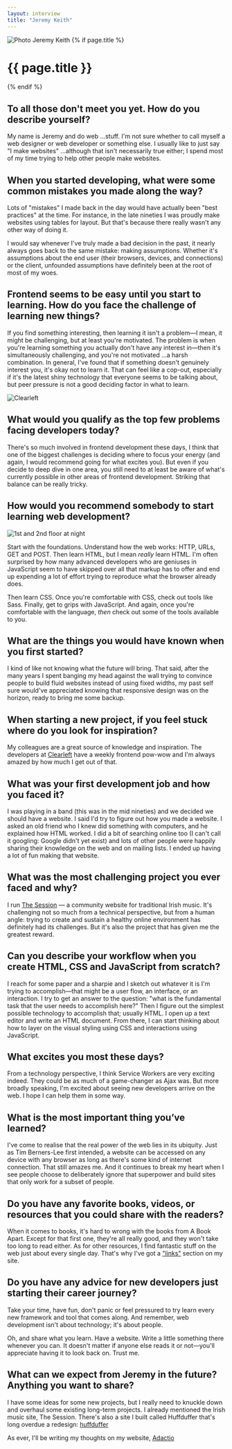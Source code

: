 ```yaml
---
layout: interview
title: "Jeremy Keith"
---
```

<img class="" src="/assets/images/portrait-jeremy-keith.jpg" alt="Photo Jeremy Keith"  />
{% if page.title %}
  <h1 class="">{{ page.title }}</h1>
{% endif %}

## To all those don't meet you yet. How do you describe yourself?

My name is Jeremy and do web ...stuff. I'm not sure whether to call myself a web designer or web developer or something else. I usually like to just say "I make websites" ...although that isn't necessarily true either; I spend most of my time trying to help other people make websites.

## When you started developing, what were some common mistakes you made along the way?

Lots of "mistakes" I made back in the day would have actually been "best practices" at the time. For instance, in the late nineties I was proudly make websites using tables for layout. But that's because there really wasn't any other way of doing it.

I would say whenever I've truly made a bad decision in the past, it nearly always goes back to the same mistake: making assumptions. Whether it's assumptions about the end user (their browsers, devices, and connections) or the client, unfounded assumptions have definitely been at the root of most of my woes.

## Frontend seems to be easy until you start to learning. How do you face the challenge of learning new things?

If you find something interesting, then learning it isn't a problem—I mean, it might be challenging, but at least you're motivated. The problem is when you're learning something you actually don't have any interest in—then it's simultaneously challenging, and you're not motivated ...a harsh combination.
In general, I've found that if something doesn't genuinely interest you, it's okay not to learn it.
That can feel like a cop-out, especially if it's the latest shiny technology that everyone seems to be talking about, but peer pressure is not a good deciding factor in what to learn.

<img src="/assets/images/interview-clearleft-1.jpg" alt="Clearleft">

## What would you qualify as the top few problems facing developers today?

There's so much involved in frontend development these days, I think that one of the biggest challenges is deciding where to focus your energy (and again, I would recommend going for what excites you). But even if you decide to deep dive in one area, you still need to at least be aware of what's currently possible in other areas of frontend development. Striking that balance can be really tricky.

## How would you recommend somebody to start learning web development?

<img class="" src="/assets/images/interview-clearleft-2.jpg" alt="1st and 2nd floor at night">

Start with the foundations. Understand how the web works: HTTP, URLs, GET and POST. Then learn HTML, but I mean *really* learn HTML. I'm often surprised by how many advanced developers who are geniuses in JavaScript seem to have skipped over all that markup has to offer and end up expending a lot of effort trying to reproduce what the browser already does.

Then learn CSS. Once you're comfortable with CSS, check out tools like Sass. Finally, get to grips with JavaScript. And again, once you're comfortable with the language, *then* check out some of the tools available to you.

## What are the things you would have known when you first started?

I kind of like not knowing what the future will bring. That said, after the many years I spent banging my head against the wall trying to convince people to build fluid websites instead of using fixed widths, my past self sure would've appreciated knowing that responsive design was on the horizon, ready to bring me some backup.

## When starting a new project, if you feel stuck where do you look for inspiration?

My colleagues are a great source of knowledge and inspiration. The developers at [Clearleft](http://clearleft.com/) have a weekly frontend pow-wow and I'm always amazed by how much I get out of that.

## What was your first development job and how you faced it?

I was playing in a band (this was in the mid nineties) and we decided we should have a website. I said I'd try to figure out how you made a website. I asked an old friend who I knew did something with computers, and he explained how HTML worked. I did a bit of searching online too (I can't call it googling: Google didn't yet exist) and lots of other people were happily sharing their knowledge on the web and on mailing lists. I ended up having a lot of fun making that website.

## What was the most challenging project you ever faced and why?

I run [The Session](https://thesession.org) — a community website for traditional Irish music. It's challenging not so much from a technical perspective, but from a human angle: trying to create and sustain a healthy online environment has definitely had its challenges. But it's also the project that has given me the greatest reward.

## Can you describe your workflow when you create HTML, CSS and JavaScript from scratch?

I reach for some paper and a sharpie and I sketch out whatever it is I'm trying to accomplish—that might be a user flow, an interface, or an interaction. I try to get an answer to the question: "what is the fundamental task that the user needs to accomplish here?" Then I figure out the simplest possible technology to accomplish that; usually HTML. I open up a text editor and write an HTML document. From there, I can start thinking about how to layer on the visual styling using CSS and interactions using JavaScript.

## What excites you most these days?

From a technology perspective, I think Service Workers are very exciting indeed. They could be as much of a game-changer as Ajax was.
But more broadly speaking, I'm excited about seeing new developers arrive on the web. I hope I can help them in some way.

## What is the most important thing you’ve learned?

I've come to realise that the real power of the web lies in its ubiquity. Just as Tim Berners-Lee first intended, a website can be accessed on any device with any browser as long as there's some kind of internet connection. That still amazes me. And it continues to break my heart when I see people choose to deliberately ignore that superpower and build sites that only work for a subset of people.

## Do you have any favorite books, videos, or resources that you could share with the readers?

When it comes to books, it's hard to wrong with the books from A Book Apart. Except for that first one, they're all really good, and they won't take too long to read either.
As for other resources, I find fantastic stuff on the web just about every single day. That's why I've got a ["links"](https://adactio.com/links/) section on my site.

## Do you have any advice for new developers just starting their career journey?

Take your time, have fun, don't panic or feel pressured to try learn every new framework and tool that comes along. And remember, web development isn't about technology; it's about people.

Oh, and share what you learn. Have a website. Write a little something there whenever you can. It doesn't matter if anyone else reads it or not—you'll appreciate having it to look back on. Trust me.

## What can we expect from Jeremy in the future? Anything you want to share?

I have some ideas for some new projects, but I really need to knuckle down and overhaul some existing long-term projects. I already mentioned the Irish music site, The Session. There's also a site I built called Huffduffer that's long overdue a redesign: [huffduffer](https://huffduffer.com/)

As ever, I'll be writing my thoughts on my website, [Adactio](https://adactio.com/)
